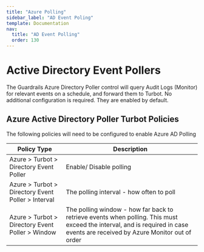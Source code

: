```yaml
---
title: "Azure Polling"
sidebar_label: "AD Event Poling"
template: Documentation
nav:
  title: "AD Event Polling"
  order: 130
---
```


# Active Directory Event Pollers

The Guardrails Azure Directory Poller control will query Audit Logs (Monitor) for relevant events on a schedule, and
forward them to Turbot. No additional configuration is required. They are enabled by default.

## Azure Active Directory Poller Turbot Policies

The following policies will need to be configured to enable Azure AD Polling

| Policy Type                                        | Description                                                                                                                                                                 |
|----------------------------------------------------|-----------------------------------------------------------------------------------------------------------------------------------------------------------------------------|
| Azure > Turbot > Directory Event Poller            | Enable/ Disable polling                                                                                                                                                     |
| Azure > Turbot > Directory Event Poller > Interval | The polling interval - how often to poll                                                                                                                                    |
| Azure > Turbot > Directory Event Poller > Window   | The polling window - how far back to retrieve events when polling. This must exceed the interval, and is required in case events are received by Azure Monitor out of order |

